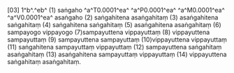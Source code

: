 [03] 1^b^.^eb^ (1) saṅgaho ^a^T0.0001^ea^ ^a^P0.0001^ea^ ^a^M0.0001^ea^ ^a^V0.0001^ea^ asaṅgaho (2) saṅgahitena asaṅgahitaṃ (3) asaṅgahitena  saṅgahitaṃ (4) saṅgahitena saṅgahitaṃ (5) asaṅgahitena asaṅgahitaṃ (6) sampayogo vippayogo  (7)sampayuttena vippayuttaṃ (8) vippayuttena sampayuttaṃ (9) sampayuttena sampayuttaṃ  (10)vippayuttena vippayuttaṃ (11) saṅgahitena sampayuttaṃ vippayuttaṃ (12) sampayuttena  saṅgahitaṃ asaṅgahitaṃ (13) asaṅgahitena sampayuttaṃ vippayuttaṃ (14) vippayuttena saṅgahitaṃ  asaṅgahitaṃ.